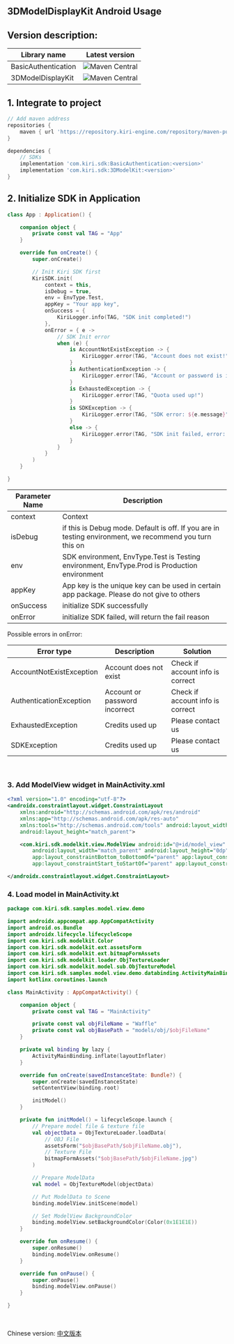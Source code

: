 ## 3DModelDisplayKit Android Usage

## Version description:

| Library name | Latest version                                                                       |
| ----- |--------------------------------------------------------------------------------------|
| BasicAuthentication | <img alt="Maven Central" src="https://img.shields.io/badge/KIRI--maven-1.1.0-green"> |
| 3DModelDisplayKit | <img alt="Maven Central" src="https://img.shields.io/badge/KIRI--maven-1.0.0-green"> |

## 1. Integrate to project

```groovy
// Add maven address
repositories {
    maven { url 'https://repository.kiri-engine.com/repository/maven-public/' }
}

dependencies {
    // SDKs
    implementation 'com.kiri.sdk:BasicAuthentication:<version>'
    implementation 'com.kiri.sdk:3DModelKit:<version>'
}
```

## 2. Initialize SDK in Application

```Kotlin
class App : Application() {

    companion object {
        private const val TAG = "App"
    }

    override fun onCreate() {
        super.onCreate()

        // Init Kiri SDK first
        KiriSDK.init(
            context = this,
            isDebug = true,
            env = EnvType.Test,
            appKey = "Your app key",
            onSuccess = {
                KiriLogger.info(TAG, "SDK init completed!")
            },
            onError = { e ->
                // SDK Init error
                when (e) {
                    is AccountNotExistException -> {
                        KiriLogger.error(TAG, "Account does not exist!")
                    }
                    is AuthenticationException -> {
                        KiriLogger.error(TAG, "Account or password is incorrect!")
                    }
                    is ExhaustedException -> {
                        KiriLogger.error(TAG, "Quota used up!")
                    }
                    is SDKException -> {
                        KiriLogger.error(TAG, "SDK error: ${e.message}")
                    }
                    else -> {
                        KiriLogger.error(TAG, "SDK init failed, error: ${e.message}")
                    }
                }
            }
        )
    }

}
```

| Parameter Name | Description |
| ----- | ----- |
| context | Context |
| isDebug | if this is Debug mode. Default is off. If you are in testing environment, we recommend you turn this on |
| env | SDK environment, EnvType.Test is Testing environment, EnvType.Prod is Production environment |
| appKey | App key is the unique key can be used in certain app package. Please do not give to others|
| onSuccess | initialize SDK successfully |
| onError | initialize SDK failed, will return the fail reason |

Possible errors in onError:

| Error type | Description | Solution |
| ----- | ----- | -----|
| AccountNotExistException | Account does not exist | Check if account info is correct |
| AuthenticationException | Account or password incorrect | Check if account info is correct |
| ExhaustedException | Credits used up | Please contact us |
| SDKException | Credits used up | Please contact us |

<br/>

### 3. Add ModelView widget in MainActivity.xml

```xml
<?xml version="1.0" encoding="utf-8"?>
<androidx.constraintlayout.widget.ConstraintLayout
    xmlns:android="http://schemas.android.com/apk/res/android"
    xmlns:app="http://schemas.android.com/apk/res-auto"
    xmlns:tools="http://schemas.android.com/tools" android:layout_width="match_parent"
    android:layout_height="match_parent">

    <com.kiri.sdk.modelkit.view.ModelView android:id="@+id/model_view"
        android:layout_width="match_parent" android:layout_height="0dp"
        app:layout_constraintBottom_toBottomOf="parent" app:layout_constraintEnd_toEndOf="parent"
        app:layout_constraintStart_toStartOf="parent" app:layout_constraintTop_toTopOf="parent" />

</androidx.constraintlayout.widget.ConstraintLayout>
```

### 4. Load model in MainActivity.kt

```Kotlin
package com.kiri.sdk.samples.model.view.demo

import androidx.appcompat.app.AppCompatActivity
import android.os.Bundle
import androidx.lifecycle.lifecycleScope
import com.kiri.sdk.modelkit.Color
import com.kiri.sdk.modelkit.ext.assetsForm
import com.kiri.sdk.modelkit.ext.bitmapFormAssets
import com.kiri.sdk.modelkit.loader.ObjTextureLoader
import com.kiri.sdk.modelkit.model.sub.ObjTextureModel
import com.kiri.sdk.samples.model.view.demo.databinding.ActivityMainBinding
import kotlinx.coroutines.launch

class MainActivity : AppCompatActivity() {

    companion object {
        private const val TAG = "MainActivity"

        private const val objFileName = "Waffle"
        private const val objBasePath = "models/obj/$objFileName"
    }

    private val binding by lazy {
        ActivityMainBinding.inflate(layoutInflater)
    }

    override fun onCreate(savedInstanceState: Bundle?) {
        super.onCreate(savedInstanceState)
        setContentView(binding.root)

        initModel()
    }

    private fun initModel() = lifecycleScope.launch {
        // Prepare model file & texture file
        val objectData = ObjTextureLoader.loadData(
            // OBJ File
            assetsForm("$objBasePath/$objFileName.obj"),
            // Texture File
            bitmapFormAssets("$objBasePath/$objFileName.jpg")
        )

        // Prepare ModelData
        val model = ObjTextureModel(objectData)

        // Put ModelData to Scene
        binding.modelView.initScene(model)

        // Set ModelView BackgroundColor
        binding.modelView.setBackgroundColor(Color(0x1E1E1E))
    }

    override fun onResume() {
        super.onResume()
        binding.modelView.onResume()
    }

    override fun onPause() {
        super.onPause()
        binding.modelView.onPause()
    }

}
```

<br/>

Chinese version: [中文版本](README_Chinese.md)

